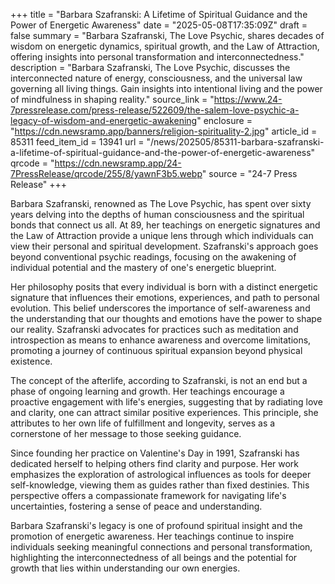 +++
title = "Barbara Szafranski: A Lifetime of Spiritual Guidance and the Power of Energetic Awareness"
date = "2025-05-08T17:35:09Z"
draft = false
summary = "Barbara Szafranski, The Love Psychic, shares decades of wisdom on energetic dynamics, spiritual growth, and the Law of Attraction, offering insights into personal transformation and interconnectedness."
description = "Barbara Szafranski, The Love Psychic, discusses the interconnected nature of energy, consciousness, and the universal law governing all living things. Gain insights into intentional living and the power of mindfulness in shaping reality."
source_link = "https://www.24-7pressrelease.com/press-release/522609/the-salem-love-psychic-a-legacy-of-wisdom-and-energetic-awakening"
enclosure = "https://cdn.newsramp.app/banners/religion-spirituality-2.jpg"
article_id = 85311
feed_item_id = 13941
url = "/news/202505/85311-barbara-szafranski-a-lifetime-of-spiritual-guidance-and-the-power-of-energetic-awareness"
qrcode = "https://cdn.newsramp.app/24-7PressRelease/qrcode/255/8/yawnF3b5.webp"
source = "24-7 Press Release"
+++

<p>Barbara Szafranski, renowned as The Love Psychic, has spent over sixty years delving into the depths of human consciousness and the spiritual bonds that connect us all. At 89, her teachings on energetic signatures and the Law of Attraction provide a unique lens through which individuals can view their personal and spiritual development. Szafranski's approach goes beyond conventional psychic readings, focusing on the awakening of individual potential and the mastery of one's energetic blueprint.</p><p>Her philosophy posits that every individual is born with a distinct energetic signature that influences their emotions, experiences, and path to personal evolution. This belief underscores the importance of self-awareness and the understanding that our thoughts and emotions have the power to shape our reality. Szafranski advocates for practices such as meditation and introspection as means to enhance awareness and overcome limitations, promoting a journey of continuous spiritual expansion beyond physical existence.</p><p>The concept of the afterlife, according to Szafranski, is not an end but a phase of ongoing learning and growth. Her teachings encourage a proactive engagement with life's energies, suggesting that by radiating love and clarity, one can attract similar positive experiences. This principle, she attributes to her own life of fulfillment and longevity, serves as a cornerstone of her message to those seeking guidance.</p><p>Since founding her practice on Valentine's Day in 1991, Szafranski has dedicated herself to helping others find clarity and purpose. Her work emphasizes the exploration of astrological influences as tools for deeper self-knowledge, viewing them as guides rather than fixed destinies. This perspective offers a compassionate framework for navigating life's uncertainties, fostering a sense of peace and understanding.</p><p>Barbara Szafranski's legacy is one of profound spiritual insight and the promotion of energetic awareness. Her teachings continue to inspire individuals seeking meaningful connections and personal transformation, highlighting the interconnectedness of all beings and the potential for growth that lies within understanding our own energies.</p>